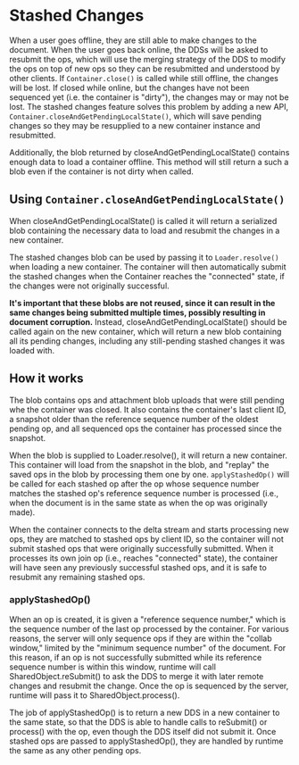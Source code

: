 # Stashed Changes
When a user goes offline, they are still able to make changes to the document. When the user goes back online, the DDSs will be asked to resubmit the ops, which will use the merging strategy of the DDS to modify the ops on top of new ops so they can be resubmitted and understood by other clients. If `Container.close()` is called while still offline, the changes will be lost. If closed while online, but the changes have not been sequenced yet (i.e. the container is "dirty"), the changes may or may not be lost.
The stashed changes feature solves this problem by adding a new API, `Container.closeAndGetPendingLocalState()`, which will save pending changes so they may be resupplied to a new container instance and resubmitted.

Additionally, the blob returned by closeAndGetPendingLocalState() contains enough data to load a container offline. This method will still return a such a blob even if the container is not dirty when called.

## Using `Container.closeAndGetPendingLocalState()`
When closeAndGetPendingLocalState() is called it will return a serialized blob containing the necessary data to load and resubmit the changes in a new container.

The stashed changes blob can be used by passing it to `Loader.resolve()` when loading a new container. The container will then automatically submit the stashed changes when the Container reaches the "connected" state, if the changes were not originally successful.

__It's important that these blobs are not reused, since it can result in the same changes being submitted multiple times, possibly resulting in document corruption.__ Instead, closeAndGetPendingLocalState() should be called again on the new container, which will return a new blob containing all its pending changes, including any still-pending stashed changes it was loaded with.

## How it works
The blob contains ops and attachment blob uploads that were still pending whe the container was closed. It also contains the container's last client ID, a snapshot older than the reference sequence number of the oldest pending op, and all sequenced ops the container has processed since the snapshot.

When the blob is supplied to Loader.resolve(), it will return a new container. This container will load from the snapshot in the blob, and "replay" the saved ops in the blob by processing them one by one.
`applyStashedOp()` will be called for each stashed op after the op whose sequence number matches the stashed op's reference sequence number is processed (i.e., when the document is in the same state as when the op was originally made).

When the container connects to the delta stream and starts processing new ops, they are matched to stashed ops by client ID, so the container will not submit stashed ops that were originally successfully submitted.
When it processes its own join op (i.e., reaches "connected" state), the container will have seen any previously successful stashed ops, and it is safe to resubmit any remaining stashed ops.

### applyStashedOp()
When an op is created, it is given a "reference sequence number," which is the sequence number of the last op processed by the container.
For various reasons, the server will only sequence ops if they are within the "collab window," limited by the "minimum sequence number" of the document. For this reason, if an op is not successfully submitted while its reference sequence number is within this window, runtime will call SharedObject.reSubmit() to ask the DDS to merge it with later remote changes and resubmit the change. Once the op is sequenced by the server, runtime will pass it to SharedObject.process().

The job of applyStashedOp() is to return a new DDS in a new container to the same state, so that the DDS is able to handle calls to reSubmit() or process() with the op, even though the DDS itself did not submit it. Once stashed ops are passed to applyStashedOp(), they are handled by runtime the same as any other pending ops.
